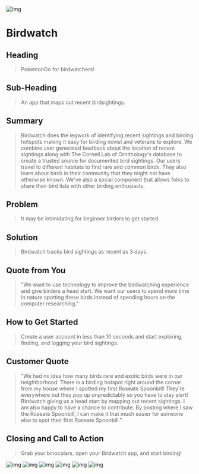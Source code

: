 ![img](https://i.imgur.com/fxfDLzw.png)
# Birdwatch


## Heading ##
  > PokemonGo for birdwatchers!

## Sub-Heading ##
  > An app that maps out recent birdsightings.

## Summary ##
  > Birdwatch does the legwork of identifying recent sightings and birding hotspots making it easy for birding novist and veterans to explore. We combine user generated feedback about the location of recent sightings along with The Cornell Lab of Ornithology's database to create a trusted source for documented bird sightings. Our users travel to different habitats to find rare and common birds. They also learn about birds in their community that they might not have otherwise known. We've also a social component that allows folks to share their bird lists with other birding enthusiasts. 

## Problem ##
  > It may be intimidating for beginner birders to get started. 

## Solution ##
  > Birdwatch tracks bird sightings as recent as 3 days. 

## Quote from You ##
  > "We want to use technology to improve the birdwatching experience and give birders a head start. We want our users to spend more time in nature spotting these birds instead of spending hours on the computer researching."

## How to Get Started ##
  > Create a user account in less than 10 seconds and start exploring, finding, and logging your bird sightings. 

## Customer Quote ##
  > "We had no idea how many birds rare and exotic birds were in our neightborhood. There is a birding hotspot right around the corner from my house where I spotted my first Roseate Spoonbill! They're everywhere but they pop up unpredictably so you have to stay alert! Birdwatch giving us a head start by mapping out recent sightings. I am also happy to have a chance to contribute. By posting where I saw the Roseate Spoonbill, I can make it that much easier for someone else to spot their first Roseate Spoonbill."

## Closing and Call to Action ##
  > Grab your binoculars, open your Birdwatch app, and start birding! 
  
  
  ![img](https://i.imgur.com/THZD21G.png)
  ![img](https://www.appgeo.com/wp-content/uploads/directions_api-350x350.png)
  ![img](https://ebirdhotspots.wikispaces.com/file/view/The_Cornell_Lab_of_Ornithology.png/591467806/The_Cornell_Lab_of_Ornithology.png)
  ![img](https://modernizehq.com/assets/images/logos/express-logo.png)
  ![img](http://i.imgur.com/7CH3Bo9.png)
  ![img](http://i.imgur.com/Ud0vM82.png)
